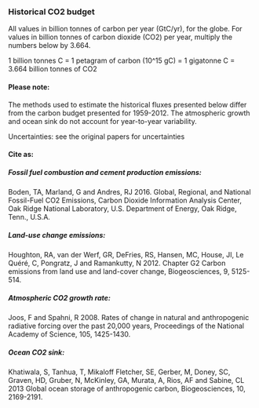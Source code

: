 ### Historical CO2 budget

All values in billion tonnes of carbon per year (GtC/yr), for the globe. For values in billion tonnes of carbon dioxide (CO2) per year, multiply the numbers below by 3.664.

1 billion tonnes C = 1 petagram of carbon (10^15 gC) = 1 gigatonne C = 3.664 billion tonnes of CO2

#### Please note:

The methods used to estimate the historical fluxes presented below differ from the carbon budget presented for 1959-2012. The atmospheric growth and ocean sink do not account for year-to-year variability.

Uncertainties: see the original papers for uncertainties

#### Cite as:

##### Fossil fuel combustion and cement production emissions:

Boden, TA, Marland, G and Andres, RJ 2016. Global, Regional, and National Fossil-Fuel CO2 Emissions, Carbon Dioxide Information Analysis Center, Oak Ridge National Laboratory, U.S. Department of Energy, Oak Ridge, Tenn., U.S.A.

##### Land-use change emissions:

Houghton, RA, van der Werf, GR, DeFries, RS, Hansen, MC, House, JI, Le Quéré, C, Pongratz, J and Ramankutty, N 2012. Chapter G2 Carbon emissions from land use and land-cover change, Biogeosciences, 9, 5125-514.

##### Atmospheric CO2 growth rate:

Joos, F and Spahni, R 2008. Rates of change in natural and anthropogenic radiative forcing over the past 20,000 years, Proceedings of the National Academy of Science, 105, 1425-1430.

##### Ocean CO2 sink:

Khatiwala, S, Tanhua, T, Mikaloff Fletcher, SE, Gerber, M, Doney, SC, Graven, HD, Gruber, N, McKinley, GA, Murata, A, Rios, AF and Sabine, CL 2013 Global ocean storage of anthropogenic carbon, Biogeosciences, 10, 2169-2191.
